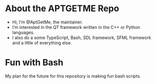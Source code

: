 # About the APTGETME Repo
- Hi, I’m @AptGetMe, the maintainer.
- I’m interested in the QT framework written in the C++ or Python languages.
- I also do a some TypeScript, Bash, SDL framework, SFML framework and a little of everything else.

# Fun with Bash
My plan for the future for this repository is making fun bash scripts.
  
<!---
AptGetMe/AptGetMe is a ✨ special ✨ repository because its `README.md` (this file) appears on your GitHub profile.
You can click the Preview link to take a look at your changes.
--->
